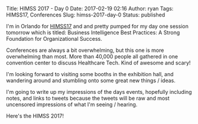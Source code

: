 Title: HIMSS 2017 - Day 0
Date: 2017-02-19 02:16
Author: ryan
Tags: HIMSS17, Conferences
Slug: himss-2017-day-0
Status: published

I'm in Orlando for [HIMSS17](http://www.himssconference.org) and and pretty pumped for my day one session tomorrow which is titled: Business Intelligence Best Practices: A Strong Foundation for Organizational Success.

Conferences are always a bit overwhelming, but this one is more overwhelming than most. More than 40,000 people all gathered in one convention center to discuss Healthcare Tech. Kind of awesome and scary!

I'm looking forward to visiting some booths in the exhibition hall, and wandering around and stumbling onto some great new things / ideas.

I'm going to write up my impressions of the days events, hopefully including notes, and links to tweets because the tweets will be raw and most uncensored impressions of what I'm seeing / hearing.

Here's the HIMSS 2017!
